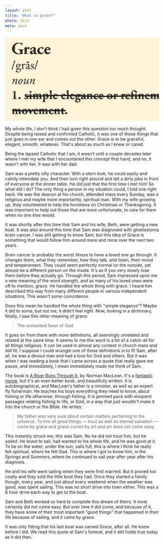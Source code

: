 ```yaml
---
layout: post
title: "What is grace?"
photo: dict
meta: post
---
```


![](/images/dict.jpg)

My whole life, I don't think I had given this question too much thought. Despite being raised and confirmed Catholic, it was one of those things that just goes in one ear and comes out the other. Grace is to be graceful, elegant, smooth, whatever. That's about as much as I knew or cared.

Being the lapsed Catholic that I am, it wasn't until a couple decades later where I met my wife that I encountered this concept first hand, and no, it wasn't with her. It was with her dad.

<!--more-->

Sam was a pretty silly character. With a stern look, he could easily and calmly intimidate you. And then turn right around and tell a dirty joke in front of everyone at the dinner table. He did just that the first time I met him! So what did I do? The only thing a person in my situation could, I told one right back. He was the deacon at his church, attended mass every Sunday, was a religious and maybe more importantly, spiritual man. With my wife growing up, they volunteered to help the homeless on Christmas or Thanksgiving. It was important to help out those that are more unfortunate, to care for them when no one else would.

It was shortly after this time that Sam and his wife, Beth, were getting a new boat. It was also around this time that Sam was diagnosed with glioblastoma brain cancer. I was still getting to know Sam, but this idea of Grace is something that would follow him around more and more over the next two years.

Brain cancer is probably the worst illness to have a loved one go through. It changes them, what they remember, how they talk, and listen, their mood and temperament. They could seem perfectly normal on the outside, yet almost be a different person on the inside. It's as if you very slowly lose them before they actually go. Through this period, Sam impressed upon me a new meaning of the word strength, and as many of his loved ones were oft to mention, grace. He handled the whole thing with grace. I heard him described this way from many different people in various independent situations. This wasn't some coincidence.

Does this mean he handled the whole thing with "simple elegance"? Maybe it did to some, but not me, it didn't feel right. Now, looking in a dictionary, finally, I saw this _other_ meaning of grace:

> The unmerited favor of God.

It goes on from there with more definitions, all seemingly unrelated and related at the same time. It seems to me this word is a bit of a catch-all for all things religious. It can be used in almost any context in church mass and still fit. I suppose I could wrangle one of those definitions in to fit Sam, after all, he was a devout man and had a love for God and others. But it was when I was reading a book that I came across a quote that really gave me pause, and immediately, I mean immediately made me think of Sam.

The book is [A River Runs Through It](https://en.wikipedia.org/wiki/A_River_Runs_Through_It_(novel)), by Norman MacLean. It's a [fantastic movie](https://en.wikipedia.org/wiki/A_River_Runs_Through_It_(film)), but it's an even better book, and beautifully written. It is autobiographical, and MacLean's father is a minister, as well as an expert fly fisherman. He teaches his boys everything they need to know, about fishing or life otherwise, _through_ fishing. It is jammed pack with eloquent passages relating fishing to life, or God, in a way that just wouldn't make it into the church or the Bible. He writes:

> My father was very sure about certain matters pertaining to the universe. To him all good things &mdash; trout as well as eternal salvation &mdash; come by grace and grace comes by art and art does not come easy.

This instantly struck me, this was Sam. No he did not trout fish, but he *sailed*. He loved to sail, had wanted to his whole life, and he was good at it. To be on the water, under the sun, sails full, this is where I think he really felt spiritual, where he felt God. This is where I got to know him, in the Springs and Summers, where he continued to sail year after year after his diagnosis.

He and his wife went sailing when they were first married. But it proved too costly and they sold the little boat they had. Once they started a family though, every year, and just about every weekend when the weather was good, was spent sailing. This was no short drive into town either. This was a 6 hour drive each way to get to the boat.

Sam and Beth worked so hard to complete this dream of theirs. It most certainly did not come easy. But over time it did come, and because of it, they have some of their most important "good things" that happened in their life because of sailing, and it came by grace.

It was only fitting that his last boat was named Grace, after all. He knew before I did. We read this quote at Sam's funeral, and it still holds true today as it did then.
